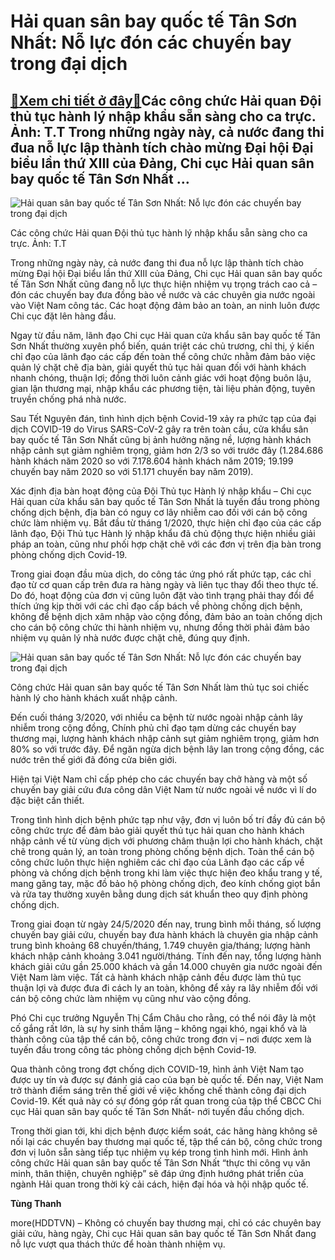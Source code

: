Hải quan sân bay quốc tế Tân Sơn Nhất: Nỗ lực đón các chuyến bay trong đại dịch
===============================================================================

[:gift:Xem chi tiết ở đây:gift:](https://hddtvn.com/hai-quan-san-bay-quoc-te-tan-son-nhat-no-luc-don-cac-chuyen-bay-trong-dai-dich/)Các công chức Hải quan Đội thủ tục hành lý nhập khẩu sẵn sàng cho ca trực. Ảnh: T.T Trong những ngày này, cả nước đang thi đua nỗ lực lập thành tích chào mừng Đại hội Đại biểu lần thứ XIII của Đảng, Chi cục Hải quan sân bay quốc tế Tân Sơn Nhất …
------------------------------------------------------------------------------------------------------------------------------------------------------------------------------------------------------------------------------------------------------





![Hải quan sân bay quốc tế Tân Sơn Nhất: Nỗ lực đón các chuyến bay trong đại dịch](https://hddtvn.com/wp-content/uploads/2021/01/4427_37056.jpg "Hải quan sân bay quốc tế Tân Sơn Nhất: Nỗ lực đón các chuyến bay trong đại dịch")


Các công chức Hải quan Đội thủ tục hành lý nhập khẩu sẵn sàng cho ca trực. Ảnh: T.T



Trong những ngày này, cả nước đang thi đua nỗ lực lập thành tích chào mừng Đại hội Đại biểu lần thứ XIII của Đảng, Chi cục Hải quan sân bay quốc tế Tân Sơn Nhất cũng đang nỗ lực thực hiện nhiệm vụ trọng trách cao cả – đón các chuyến bay đưa đồng bào về nước và các chuyên gia nước ngoài vào Việt Nam công tác. Các hoạt động đảm bảo an toàn, an ninh luôn được Chi cục đặt lên hàng đầu.


Ngay từ đầu năm, lãnh đạo Chi cục Hải quan cửa khẩu sân bay quốc tế Tân Sơn Nhất thường xuyên phổ biến, quán triệt các chủ trương, chỉ thị, ý kiến chỉ đạo của lãnh đạo các cấp đến toàn thể công chức nhằm đảm bảo việc quản lý chặt chẽ địa bàn, giải quyết thủ tục hải quan đối với hành khách nhanh chóng, thuận lợi; đồng thời luôn cảnh giác với hoạt động buôn lậu, gian lận thương mại, nhập khẩu các phương tiện, tài liệu phản động, tuyên truyền chống phá nhà nước.


Sau Tết Nguyên đán, tình hình dịch bệnh Covid-19 xảy ra phức tạp của đại dịch COVID-19 do Virus SARS-CoV-2 gây ra trên toàn cầu, cửa khẩu sân bay quốc tế Tân Sơn Nhất cũng bị ảnh hưởng nặng nề, lượng hành khách nhập cảnh sụt giảm nghiêm trọng, giảm hơn 2/3 so với trước đây (1.284.686 hành khách năm 2020 so với 7.178.604 hành khách năm 2019; 19.199 chuyến bay năm 2020 so với 51.171 chuyến bay năm 2019)*.*


Xác định địa bàn hoạt động của Đội Thủ tục Hành lý nhập khẩu – Chi cục Hải quan cửa khẩu sân bay quốc tế Tân Sơn Nhất là tuyến đầu trong phòng chống dịch bệnh, địa bàn có nguy cơ lây nhiễm cao đối với cán bộ công chức làm nhiệm vụ. Bắt đầu từ tháng 1/2020, thực hiện chỉ đạo của các cấp lãnh đạo, Đội Thủ tục Hành lý nhập khẩu đã chủ động thực hiện nhiều giải pháp an toàn, cũng như phối hợp chặt chẽ với các đơn vị trên địa bàn trong phòng chống dịch Covid-19.


Trong giai đoạn đầu mùa dịch, do công tác ứng phó rất phức tạp, các chỉ đạo từ cơ quan cấp trên đưa ra hàng ngày và liên tục thay đổi theo thực tế. Do đó, hoạt động của đơn vị cũng luôn đặt vào tình trạng phải thay đổi để thích ứng kịp thời với các chỉ đạo cấp bách về phòng chống dịch bệnh, không để bệnh dịch xâm nhập vào cộng đồng, đảm bảo an toàn chống dịch cho cán bộ công chức thi hành nhiệm vụ, nhưng đồng thời phải đảm bảo nhiệm vụ quản lý nhà nước được chặt chẽ, đúng quy định.





![Hải quan sân bay quốc tế Tân Sơn Nhất: Nỗ lực đón các chuyến bay trong đại dịch](https://hddtvn.com/wp-content/uploads/2021/01/4421_21714.jpg "Hải quan sân bay quốc tế Tân Sơn Nhất: Nỗ lực đón các chuyến bay trong đại dịch")


Công chức Hải quan sân bay quốc tế Tân Sơn Nhất làm thủ tục soi chiếc hành lý cho hành khách xuất nhập cảnh.



Đến cuối tháng 3/2020, với nhiều ca bệnh từ nước ngoài nhập cảnh lây nhiễm trong cộng đồng, Chính phủ chỉ đạo tạm dừng các chuyến bay thương mại, lượng hành khách nhập cảnh sụt giảm nghiêm trọng, giảm hơn 80% so với trước đây. Để ngăn ngừa dịch bệnh lây lan trong cộng đồng, các nước trên thế giới đã đóng cửa biên giới.


Hiện tại Việt Nam chỉ cấp phép cho các chuyến bay chở hàng và một số chuyến bay giải cứu đưa công dân Việt Nam từ nước ngoài về nước vì lí do đặc biệt cần thiết.


Trong tình hình dịch bệnh phức tạp như vậy, đơn vị luôn bố trí đầy đủ cán bộ công chức trực để đảm bảo giải quyết thủ tục hải quan cho hành khách nhập cảnh về từ vùng dịch với phương châm thuận lợi cho hành khách, chặt chẽ trong quản lý, an toàn trong phòng chống bệnh dịch. Toàn thể cán bộ công chức luôn thực hiện nghiêm các chỉ đạo của Lãnh đạo các cấp về phòng và chống dịch bệnh trong khi làm việc thực hiện đeo khẩu trang y tế, mang găng tay, mặc đồ bảo hộ phòng chống dịch, đeo kính chống giọt bắn và rửa tay thường xuyên bằng dung dịch sát khuẩn theo quy định phòng chống dịch.


Trong giai đoạn từ ngày 24/5/2020 đến nay, trung bình mỗi tháng, số lượng chuyến bay giải cứu, chuyến bay đưa hành khách là chuyên gia nhập cảnh trung bình khoảng 68 chuyến/tháng, 1.749 chuyên gia/tháng; lượng hành khách nhập cảnh khoảng 3.041 người/tháng. Tính đến nay, tổng lượng hành khách giải cứu gần 25.000 khách và gần 14.000 chuyên gia nước ngoài đến Việt Nam làm việc. Tất cả hành khách nhập cảnh đều được làm thủ tục thuận lợi và được đưa đi cách ly an toàn, không để xảy ra lây nhiễm đối với cán bộ công chức làm nhiệm vụ cũng như vào cộng đồng.


Phó Chi cục trưởng Nguyễn Thị Cẩm Châu cho rằng, có thể nói đây là một cố gắng rất lớn, là sự hy sinh thầm lặng – không ngại khó, ngại khổ và là thành công của tập thể cán bộ, công chức trong đơn vị – nơi được xem là tuyến đầu trong công tác phòng chống dịch bệnh Covid-19.


Qua thành công trong đợt chống dịch COVID-19, hình ảnh Việt Nam tạo được uy tín và được sự đánh giá cao của bạn bè quốc tế. Đến nay, Việt Nam trở thành điểm sáng trên thế giới về việc khống chế thành công đại dịch Covid-19. Kết quả này có sự đóng góp rất quan trong của tập thể CBCC Chi cục Hải quan sân bay quốc tế Tân Sơn Nhất- nới tuyến đầu chống dịch.


Trong thời gian tới, khi dịch bệnh được kiểm soát, các hãng hàng không sẽ nối lại các chuyến bay thương mại quốc tế, tập thể cán bộ, công chức trong đơn vị luôn sẵn sàng tiếp tục nhiệm vụ kép trong tình hình mới. Hình ảnh công chức Hải quan sân bay quốc tế Tân Sơn Nhất “thực thi công vụ văn minh, thân thiện, chuyên nghiệp” sẽ đáp ứng định hướng phát triển của ngành Hải quan trong thời kỳ cải cách, hiện đại hóa và hội nhập quốc tế.




**Tùng Thanh**



more(HDDTVN) – Không có chuyến bay thương mại, chỉ có các chuyên bay giải cứu, hàng ngày, Chi cục Hải quan sân bay quốc tế Tân Sơn Nhất đang nỗ lực vượt qua thách thức để hoàn thành nhiệm vụ.

